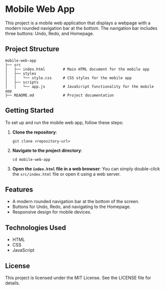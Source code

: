 # Mobile Web App

This project is a mobile web application that displays a webpage with a modern rounded navigation bar at the bottom. The navigation bar includes three buttons: Undo, Redo, and Homepage.

## Project Structure

```
mobile-web-app
├── src
│   ├── index.html        # Main HTML document for the mobile app
│   ├── styles
│   │   └── style.css     # CSS styles for the mobile app
│   ├── scripts
│   │   └── app.js        # JavaScript functionality for the mobile app
├── README.md             # Project documentation
```

## Getting Started

To set up and run the mobile web app, follow these steps:

1. **Clone the repository**:
   ```
   git clone <repository-url>
   ```

2. **Navigate to the project directory**:
   ```
   cd mobile-web-app
   ```

3. **Open the `index.html` file in a web browser**:
   You can simply double-click the `src/index.html` file or open it using a web server.

## Features

- A modern rounded navigation bar at the bottom of the screen.
- Buttons for Undo, Redo, and navigating to the Homepage.
- Responsive design for mobile devices.

## Technologies Used

- HTML
- CSS
- JavaScript

## License

This project is licensed under the MIT License. See the LICENSE file for details.